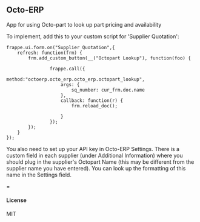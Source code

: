 ## Octo-ERP

App for using Octo-part to look up part pricing and availability

To implement, add this to your custom script for 'Supplier Quotation':

	frappe.ui.form.on("Supplier Quotation",{
		refresh: function(frm) {
			frm.add_custom_button(__("Octopart Lookup"), function(foo) {

					frappe.call({
						method:"octoerp.octo_erp.octo_erp.octopart_lookup",
						args: {
							sq_number: cur_frm.doc.name
						}, 
						callback: function(r) { 
							frm.reload_doc();

						}
					});
			});
		}
	});
		
You also need to set up your API key in Octo-ERP Settings. 
There is a custom field in each supplier (under Additional Information) where you should plug 
in the supplier's Octopart Name (this may be different from the supplier name you have entered). 
You can look up the formatting of this name in the Settings field.

=
#### License

MIT